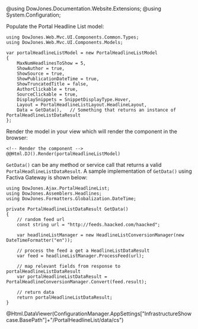 ﻿@using DowJones.Documentation.Website.Extensions;
@using System.Configuration;

Populate the Portal Headline List model:

	using DowJones.Web.Mvc.UI.Components.Common.Types;
	using DowJones.Web.Mvc.UI.Components.Models;

	var portalHeadlineListModel = new PortalHeadlineListModel
	{
		MaxNumHeadlinesToShow = 5,
		ShowAuthor = true,
		ShowSource = true,
		ShowPublicationDateTime = true,
		ShowTruncatedTitle = false,
		AuthorClickable = true,
		SourceClickable = true,
		DisplaySnippets = SnippetDisplayType.Hover,
		Layout = PortalHeadlineListLayout.HeadlineLayout,
		Data = GetData(),   // Something that returns an instance of PortalHeadlineListDataResult
	};

Render the model in your view which will render the component in the browser:

	<!-- Render the component -->
	@@Html.DJ().Render(portalHeadlineListModel)

`GetData()` can be any method or service call that returns a valid `PortalHeadlineListDataResult`.
A sample implementation of `GetData()` using Factiva Gateway is shown below:

	using DowJones.Ajax.PortalHeadlineList;
	using DowJones.Assemblers.Headlines;
	using DowJones.Formatters.Globalization.DateTime;

	private PortalHeadlineListDataResult GetData()
	{
		// random feed url
		const string url = "http://feeds.haacked.com/haacked";

		var headlineListManager = new HeadlineListConversionManager(new DateTimeFormatter("en"));

		// process the feed a get a HeadlineListDataResult
		var feed = headlineListManager.ProcessFeed(url);

		// map relevant fields from response to portalHeadlineListDataResult
		var portalHeadlineListDataResult = PortalHeadlineConversionManager.Convert(feed.result);

		// return data
		return portalHeadlineListDataResult;
	}

@Html.DataViewer(ConfigurationManager.AppSettings["InfrastructureShowcase.BasePath"]+"/PortalHeadlineList/data/cs")